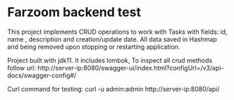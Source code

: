 # Farzoom backend test

This project implements CRUD operations to work with Tasks with fields: id, name , description and creation/update date.
All data saved in Hashmap and being removed upon stopping or restarting application.

Project built with jdk11. It includes lombok,  To inspect all crud methods
follow url: http://server-ip:8080/swagger-ui/index.html?configUrl=/v3/api-docs/swagger-config#/

Curl command for testing: curl -u admin:admin http://server-ip:8080/api/
